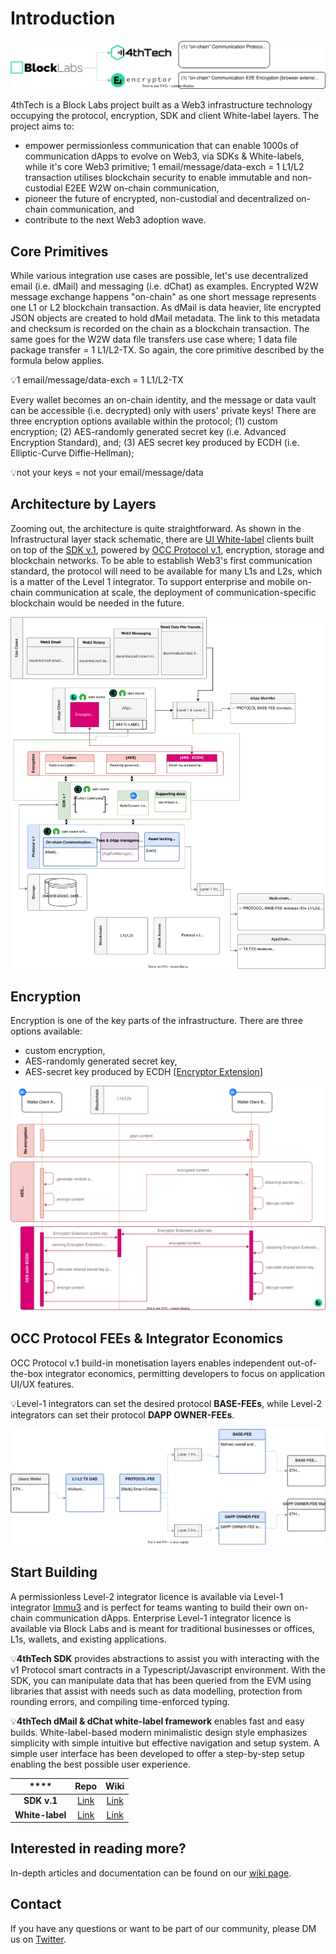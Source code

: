 # Introduction

![4thTech logo](https://github.com/4thtech/static-assets/blob/72e9c8db2a8bfb350cfe814879e2d202a6f42b80/image/4thtech-ecosystem.svg)

4thTech is a Block Labs project built as a Web3 infrastructure technology occupying the protocol, encryption, SDK and client White-label layers. The project aims to:
- empower permissionless communication that can enable 1000s of communication dApps to evolve on Web3, via SDKs & White-labels, while it's core Web3 primitive; 1 email/message/data-exch = 1 L1/L2 transaction utilises blockchain security to enable immutable and non-custodial E2EE W2W on-chain communication,
- pioneer the future of encrypted, non-custodial and decentralized on-chain communication, and
- contribute to the next Web3 adoption wave.

## Core Primitives

While various integration use cases are possible, let's use decentralized email (i.e. dMail) and messaging (i.e. dChat) as examples. Encrypted W2W message exchange happens "on-chain" as one short message represents one L1 or L2 blockchain transaction. As dMail is data heavier, lite encrypted JSON objects are created to hold dMail metadata. The link to this metadata and checksum is recorded on the chain as a blockchain transaction. The same goes for the W2W data file transfers use case where; 1 data file package transfer = 1 L1/L2-TX. So again, the core primitive described by the formula below applies.

💡1 email/message/data-exch = 1 L1/L2-TX

Every wallet becomes an on-chain identity, and the message or data vault can be accessible (i.e. decrypted) only with users' private keys! There are three encryption options available within the protocol; (1) custom encryption; (2) AES-randomly generated secret key (i.e. Advanced Encryption Standard), and; (3) AES secret key produced by ECDH (i.e. Elliptic-Curve Diffie-Hellman); 

💡not your keys = not your email/message/data

## Architecture by Layers

Zooming out, the architecture is quite straightforward. As shown in the Infrastructural layer stack schematic, there are [UI White-label](https://github.com/4thtech/white-label-client) clients built on top of the [SDK v.1](https://github.com/4thtech/sdk-js), powered by [OCC Protocol v.1](https://github.com/4thtech/smart-contracts), encryption, storage and blockchain networks. To be able to establish Web3's first communication standard, the protocol will need to be available for many L1s and L2s, which is a matter of the Level 1 integrator. To support enterprise and mobile on-chain communication at scale, the deployment of communication-specific blockchain would be needed in the future.

![Infrastructure by Layers](https://github.com/4thtech/static-assets/blob/047fb0dfe2aaf4b3fbfbc826887c01ff569287a0/image/infrastructural-layer-schematic-4thtech.svg)

## Encryption

Encryption is one of the key parts of the infrastructure. There are three options available: 

- custom encryption,
- AES-randomly generated secret key,
- AES-secret key produced by ECDH [[Encryptor Extension](https://github.com/4thtech/encryptor-extension)] 

![Encryption](https://github.com/4thtech/static-assets/blob/6406e4801581652614e4e9ea8924ddea4d5faca2/image/4thTech-encryption.svg)

## OCC Protocol FEEs & Integrator Economics

OCC Protocol v.1 build-in monetisation layers enables independent out-of-the-box integrator economics, permitting developers to focus on application UI/UX features. 

💡Level-1 integrators can set the desired protocol **BASE-FEEs**, while Level-2 integrators can set their protocol **DAPP OWNER-FEEs**.

![Protocol FEE schematic](https://github.com/4thtech/static-assets/blob/42cac1093f758807aefc0ded7ee37aae114b10c5/image/4thTech-protocol-fees-schematic.svg)

## Start Building

A permissionless Level-2 integrator licence is available via Level-1 integrator [Immu3](https://wiki.immu3.io/) and is perfect for teams wanting to build their own on-chain communication dApps. Enterprise Level-1 integrator licence is available via Block Labs and is meant for traditional businesses or offices, L1s, wallets, and existing applications.

💡**4thTech SDK** provides abstractions to assist you with interacting with the v1 Protocol smart contracts in a Typescript/Javascript environment. With the SDK, you can manipulate data that has been queried from the EVM using libraries that assist with needs such as data modelling, protection from rounding errors, and compiling time-enforced typing.

💡**4thTech dMail & dChat white-label framework** enables fast and easy builds. White-label-based modern minimalistic design style emphasizes simplicity with simple intuitive but effective navigation and setup system. A simple user interface has been developed to offer a step-by-step setup enabling the best possible user experience.

 ****            | **Repo** | **Wiki** |
:---------------:|:--------:|:--------:|
 **SDK v.1**     |     [Link](https://github.com/4thtech/sdk-js)     |     [Link](https://wiki.4thtech.io/docs/sdk)     |     
 **White-label** |      [Link](https://github.com/4thtech/white-label-client)    |     [Link](https://wiki.4thtech.io/docs/white-label)     |

## Interested in reading more?

In-depth articles and documentation can be found on
our [wiki page](https://wiki.4thtech.io).

## Contact

If you have any questions or want to be part of our community, please DM us on [Twitter](https://twitter.com/4thtechProject).
